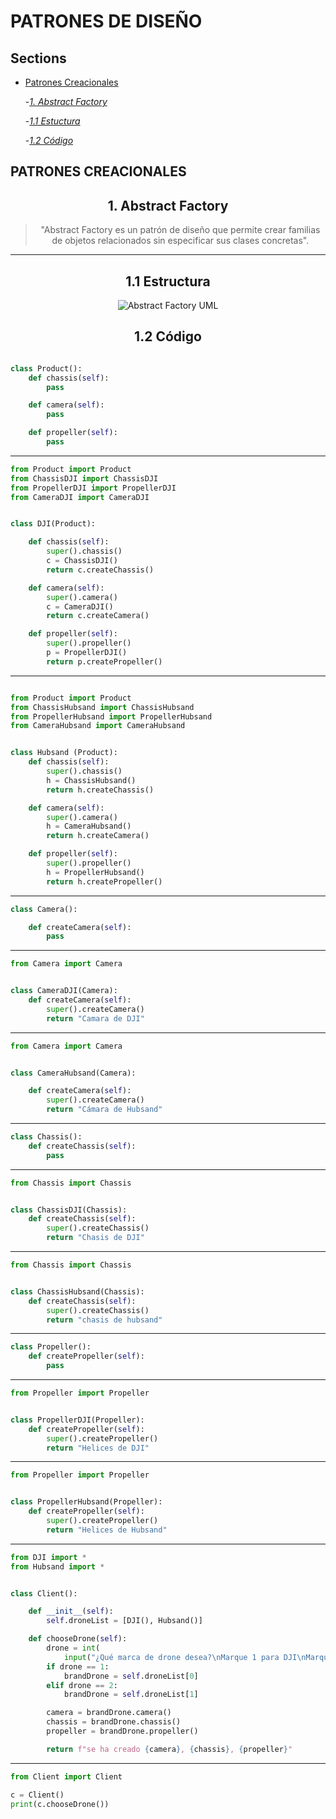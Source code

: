 # **PATRONES DE DISEÑO**

## Sections

- [Patrones Creacionales](#PATRONES-CREACIONALES)

    -*[1. Abstract Factory](#1.-Abstract-Factory)*

    -*[1.1 Estuctura](#1.1-Estructura)*

    -*[1.2 Código](#1.2-Código)*





## **PATRONES CREACIONALES** 

<div style="text-align: center">

##  **1. Abstract Factory**

> "Abstract Factory es un patrón de diseño que permite crear familias de objetos relacionados sin especificar sus clases concretas".

___

##  **1.1 Estructura**

![Abstract Factory UML](UMLPatterns/AbstractFactory.jpg )


## **1.2 Código**
</div>


~~~python

class Product():
    def chassis(self):
        pass

    def camera(self):
        pass

    def propeller(self):
        pass
~~~
___

~~~python
from Product import Product
from ChassisDJI import ChassisDJI
from PropellerDJI import PropellerDJI
from CameraDJI import CameraDJI


class DJI(Product):

    def chassis(self):
        super().chassis()
        c = ChassisDJI()
        return c.createChassis()

    def camera(self):
        super().camera()
        c = CameraDJI()
        return c.createCamera()

    def propeller(self):
        super().propeller()
        p = PropellerDJI()
        return p.createPropeller()

~~~

___

~~~python

from Product import Product
from ChassisHubsand import ChassisHubsand
from PropellerHubsand import PropellerHubsand
from CameraHubsand import CameraHubsand


class Hubsand (Product):
    def chassis(self):
        super().chassis()
        h = ChassisHubsand()
        return h.createChassis()

    def camera(self):
        super().camera()
        h = CameraHubsand()
        return h.createCamera()

    def propeller(self):
        super().propeller()
        h = PropellerHubsand()
        return h.createPropeller()

~~~

___

~~~python
class Camera():

    def createCamera(self):
        pass
~~~
___

~~~python
from Camera import Camera


class CameraDJI(Camera):
    def createCamera(self):
        super().createCamera()
        return "Camara de DJI"

~~~
___

~~~python
from Camera import Camera


class CameraHubsand(Camera):

    def createCamera(self):
        super().createCamera()
        return "Cámara de Hubsand"


~~~
___

~~~python
class Chassis():
    def createChassis(self):
        pass

~~~
___

~~~python
from Chassis import Chassis


class ChassisDJI(Chassis):
    def createChassis(self):
        super().createChassis()
        return "Chasis de DJI"

~~~
___

~~~python
from Chassis import Chassis


class ChassisHubsand(Chassis):
    def createChassis(self):
        super().createChassis()
        return "chasis de hubsand"

~~~
___

~~~python
class Propeller():
    def createPropeller(self):
        pass

~~~
___

~~~python
from Propeller import Propeller


class PropellerDJI(Propeller):
    def createPropeller(self):
        super().createPropeller()
        return "Helices de DJI"

~~~
___

~~~python
from Propeller import Propeller


class PropellerHubsand(Propeller):
    def createPropeller(self):
        super().createPropeller()
        return "Helices de Hubsand"

~~~
___

~~~python
from DJI import *
from Hubsand import *


class Client():

    def __init__(self):
        self.droneList = [DJI(), Hubsand()]

    def chooseDrone(self):
        drone = int(
            input("¿Qué marca de drone desea?\nMarque 1 para DJI\nMarque 2 para Hubsand\n"))
        if drone == 1:
            brandDrone = self.droneList[0]
        elif drone == 2:
            brandDrone = self.droneList[1]

        camera = brandDrone.camera()
        chassis = brandDrone.chassis()
        propeller = brandDrone.propeller()

        return f"se ha creado {camera}, {chassis}, {propeller}"


~~~
___

~~~python
from Client import Client

c = Client()
print(c.chooseDrone())


~~~
